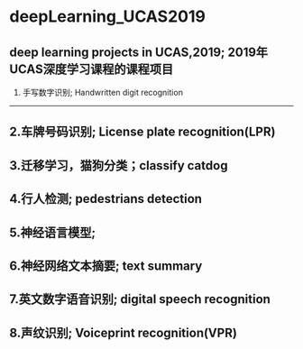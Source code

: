# deepLearning_UCAS2019
deep learning projects in UCAS,2019;
2019年UCAS深度学习课程的课程项目
-------------------------------------------
1. 手写数字识别; Handwritten digit recognition
--------------------------------------------
2.车牌号码识别;  License plate recognition(LPR)
--------------------------------------------
3.迁移学习，猫狗分类；classify catdog
--------------------------------------------
4.行人检测; pedestrians detection
---------------------------------------
5.神经语言模型;
--------------------------------
6.神经网络文本摘要; text summary
-------------------------------------
7.英文数字语音识别; digital speech recognition
------------------------------------------
8.声纹识别; Voiceprint recognition(VPR)
--------------------------------------